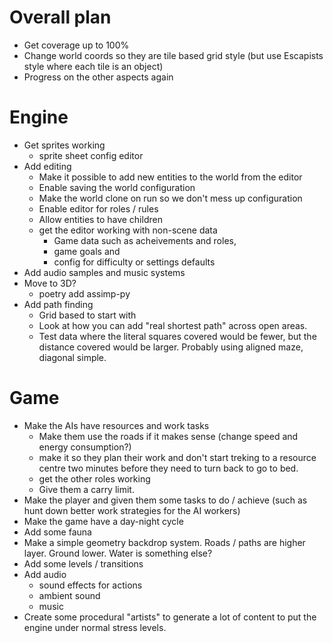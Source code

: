 # Overall plan

- Get coverage up to 100%
- Change world coords so they are tile based grid style (but use Escapists
  style where each tile is an object)
- Progress on the other aspects again

# Engine

- Get sprites working
    - sprite sheet config editor
- Add editing
    - Make it possible to add new entities to the world from the editor
    - Enable saving the world configuration
    - Make the world clone on run so we don't mess up configuration
    - Enable editor for roles / rules
    - Allow entities to have children
    - get the editor working with non-scene data
        - Game data such as acheivements and roles, 
        - game goals and 
        - config for difficulty or settings defaults
- Add audio samples and music systems
- Move to 3D?
    - poetry add assimp-py
- Add path finding
    - Grid based to start with
    - Look at how you can add "real shortest path" across open areas.
    - Test data where the literal squares covered would be fewer, but the
      distance covered would be larger.
      Probably using aligned maze, diagonal simple.

# Game

- Make the AIs have resources and work tasks
    - Make them use the roads if it makes sense (change speed and energy consumption?)
    - make it so they plan their work and don't start treking to a resource
      centre two minutes before they need to turn back to go to bed.
    - get the other roles working
    - Give them a carry limit.
- Make the player and given them some tasks to do / achieve (such as hunt down
  better work strategies for the AI workers)
- Make the game have a day-night cycle
- Add some fauna
- Make a simple geometry backdrop system. Roads / paths are higher layer. Ground lower. Water is something else?
- Add some levels / transitions
- Add audio
    - sound effects for actions
    - ambient sound
    - music
- Create some procedural "artists" to generate a lot of content to put the
  engine under normal stress levels.
